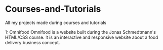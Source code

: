 # Courses-and-Tutorials
All my projects made during courses and tutorials

1: Omnifood
Omnifood is a website built during the Jonas Schmedtmann's HTML/CSS course.
It is an interactive and responsive website about a food delivery business concept. 



